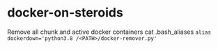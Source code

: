 # docker-on-steroids
Remove all chunk and active docker containers
cat .bash_aliases
```alias dockerdown='python3.8 /<PATH>/docker-remover.py'```